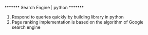 ******* Search Engine | python *******

1. Respond to queries quickly by building library in python
2. Page ranking implementation is based on the algorithm of 
   Google search engine

